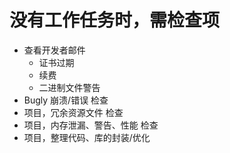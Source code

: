 # 没有工作任务时，需检查项

* 查看开发者邮件
  * 证书过期
  * 续费
  * 二进制文件警告
* Bugly 崩溃/错误 检查
* 项目，冗余资源文件 检查
* 项目，内存泄漏、警告、性能 检查
* 项目，整理代码、库的封装/优化
